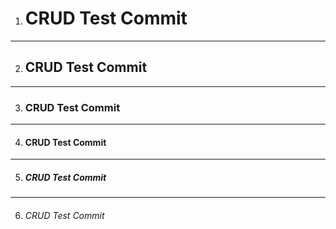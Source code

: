 1. # CRUD Test Commit
---
2. ## CRUD Test Commit
***
3. ### CRUD Test Commit
----
4. #### CRUD Test Commit
****
5. ##### CRUD Test Commit
------
6. ###### CRUD Test Commit
